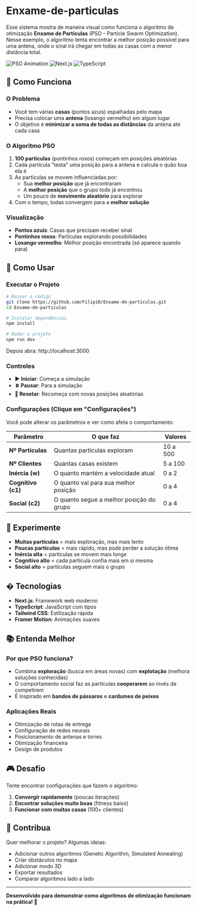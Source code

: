 # Enxame-de-particulas

Esse sistema mostra de maneira visual como funciona o algoritmo de otimização **Enxame de Partículas** (PSO - Particle Swarm Optimization). Nesse exemplo, o algoritmo tenta encontrar a melhor posição possível para uma antena, onde o sinal irá chegar em todas as casas com a menor distância total.

![PSO Animation](https://img.shields.io/badge/Status-Funcionando-green?style=flat-square)
![Next.js](https://img.shields.io/badge/Next.js-14-black?style=flat-square&logo=next.js)
![TypeScript](https://img.shields.io/badge/TypeScript-blue?style=flat-square&logo=typescript)

## 🎯 Como Funciona

### O Problema
- Você tem várias **casas** (pontos azuis) espalhadas pelo mapa
- Precisa colocar uma **antena** (losango vermelho) em algum lugar
- O objetivo é **minimizar a soma de todas as distâncias** da antena até cada casa

### O Algoritmo PSO
1. **100 partículas** (pontinhos roxos) começam em posições aleatórias
2. Cada partícula "testa" uma posição para a antena e calcula o quão boa ela é
3. As partículas se movem influenciadas por:
   - Sua **melhor posição** que já encontraram
   - A **melhor posição** que o grupo todo já encontrou
   - Um pouco de **movimento aleatório** para explorar
4. Com o tempo, todas convergem para a **melhor solução**

### Visualização
- **Pontos azuis**: Casas que precisam receber sinal
- **Pontinhos roxos**: Partículas explorando possibilidades
- **Losango vermelho**: Melhor posição encontrada (só aparece quando para)

## 🚀 Como Usar

### Executar o Projeto
```bash
# Baixar o código
git clone https://github.com/Filipi0/Enxame-de-particulas.git
cd Enxame-de-particulas

# Instalar dependências
npm install

# Rodar o projeto
npm run dev
```
Depois abra: http://localhost:3000

### Controles
- **▶️ Iniciar**: Começa a simulação
- **⏸️ Pausar**: Para a simulação
- **🔄 Resetar**: Recomeça com novas posições aleatórias

### Configurações (Clique em "Configurações")
Você pode alterar os parâmetros e ver como afeta o comportamento:

| Parâmetro | O que faz | Valores |
|-----------|-----------|---------|
| **Nº Partículas** | Quantas partículas exploram | 10 a 500 |
| **Nº Clientes** | Quantas casas existem | 5 a 100 |
| **Inércia (w)** | O quanto mantém a velocidade atual | 0 a 2 |
| **Cognitivo (c1)** | O quanto vai para sua melhor posição | 0 a 4 |
| **Social (c2)** | O quanto segue a melhor posição do grupo | 0 a 4 |

## 🧪 Experimente

- **Muitas partículas** = mais exploração, mas mais lento
- **Poucas partículas** = mais rápido, mas pode perder a solução ótima
- **Inércia alta** = partículas se movem mais longe
- **Cognitivo alto** = cada partícula confia mais em si mesma
- **Social alto** = partículas seguem mais o grupo

## �️ Tecnologias

- **Next.js**: Framework web moderno
- **TypeScript**: JavaScript com tipos
- **Tailwind CSS**: Estilização rápida
- **Framer Motion**: Animações suaves

## 📚 Entenda Melhor

### Por que PSO funciona?
- Combina **exploração** (busca em áreas novas) com **explotação** (melhora soluções conhecidas)
- O comportamento social faz as partículas **cooperarem** ao invés de competirem
- É inspirado em **bandos de pássaros** e **cardumes de peixes**

### Aplicações Reais
- Otimização de rotas de entrega
- Configuração de redes neurais
- Posicionamento de antenas e torres
- Otimização financeira
- Design de produtos

## 🎮 Desafio

Tente encontrar configurações que fazem o algoritmo:
1. **Convergir rapidamente** (poucas iterações)
2. **Encontrar soluções muito boas** (fitness baixo)
3. **Funcionar com muitas casas** (100+ clientes)

## 🤝 Contribua

Quer melhorar o projeto? Algumas ideias:
- Adicionar outros algoritmos (Genetic Algorithm, Simulated Annealing)
- Criar obstáculos no mapa
- Adicionar modo 3D
- Exportar resultados
- Comparar algoritmos lado a lado

---

**Desenvolvido para demonstrar como algoritmos de otimização funcionam na prática! 🚀**